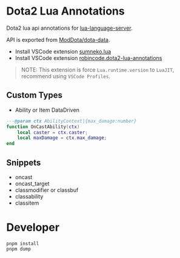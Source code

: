 # Dota2 Lua Annotations

Dota2 lua api annotations for [lua-language-server](https://github.com/LuaLS/lua-language-server).

API is exported from [ModDota/dota-data](https://github.com/ModDota/dota-data).

-   Install VSCode extension [sumneko.lua](https://marketplace.visualstudio.com/items?itemName=sumneko.lua)
-   Install VSCode extension [robincode.dota2-lua-annotations](https://marketplace.visualstudio.com/items?itemName=robincode.dota2-lua-annotations)

> NOTE: This extension is force `Lua.runtime.version` to `LuaJIT`,
> recommend using `VSCode Profiles`.

## Custom Types

-   Ability or Item DataDriven

```lua
---@param ctx AbilityContext|{max_damage:number}
function OnCastAbility(ctx)
    local caster = ctx.caster;
    local maxDamage = ctx.max_damage;
end
```

## Snippets

-   oncast
-   oncast_target
-   classmodifier or classbuf
-   classability
-   classitem

# Developer

```
pnpm install
pnpm dump
```
